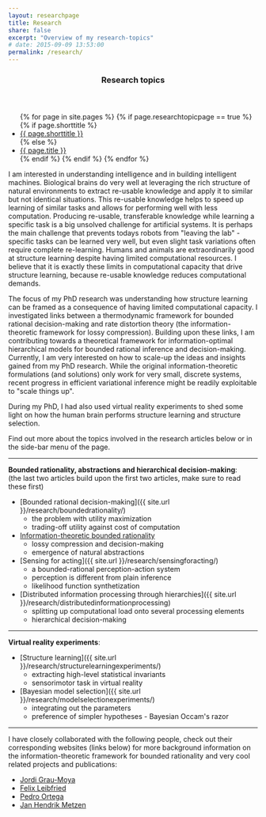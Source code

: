 ```yaml
---
layout: researchpage
title: Research
share: false
excerpt: "Overview of my research-topics"
# date: 2015-09-09 13:53:00
permalink: /research/
---
```


<section id="table-of-contents" class="toc">
  <header>
    <h3><i class="fa fa-fw fa-flask"></i> Research topics</h3>
  </header>
  <div id="drawer" markdown="0">
    <ul>
      {% for page in site.pages %}
        {% if page.researchtopicpage == true %}
          {% if page.shorttitle %}
            <li><a href="{{ site.url }}{{ page.url }}"><i class="fa fa-fw fa-caret-right"></i> {{ page.shorttitle }}</a></li>
          {% else %}
            <li><a href="{{ site.url }}{{ page.url }}"><i class="fa fa-fw fa-caret-right"></i> {{ page.title }}</a></li>
          {% endif %}
        {% endif %}
      {% endfor %}
    </ul>
  </div>
</section><!-- /#table-of-contents -->

I am interested in understanding intelligence and in building intelligent machines. Biological brains do very well at leveraging the rich structure of natural environments to extract re-usable knowledge and apply it to similar but not identical situations. This re-usable knowledge helps to speed up learning of similar tasks and allows for performing well with less computation. Producing re-usable, transferable knowledge while learning a specific task is a big unsolved challenge for artificial systems. It is perhaps the main challenge that prevents todays robots from "leaving the lab" - specific tasks can be learned very well, but even slight task variations often require complete re-learning. Humans and animals are extraordinarily good at structure learning despite having limited computational resources. I believe that it is exactly these limits in computational capacity that drive structure learning, because re-usable knowledge reduces computational demands.  

The focus of my PhD research was understanding how structure learning can be framed as a consequence of having limited computational capacity. I investigated links between a thermodynamic framework for bounded rational decision-making and rate distortion theory (the information-theoretic framework for lossy compression). Building upon these links, I am contributing towards a theoretical framework for information-optimal hierarchical models for bounded rational inference and decision-making. Currently, I am very interested on how to scale-up the ideas and insights gained from my PhD research. While the original information-theoretic formulations (and solutions) only work for very small, discrete systems, recent progress in efficient variational inference might be readily exploitable to "scale things up".  

During my PhD, I had also used virtual reality experiments to shed some light on how the human brain performs structure learning and structure selection. 

Find out more about the topics involved in the research articles below or in the side-bar menu of the page.

---

**Bounded rationality, abstractions and hierarchical decision-making**:  
(the last two articles build upon the first two articles, make sure to read these first)

* [Bounded rational decision-making]({{ site.url }}/research/boundedrationality/)
  *  the problem with utility maximization
  *  trading-off utility against cost of computation
* [Information-theoretic bounded rationality]({{site.url}}/research/naturalabstractions/)
  *  lossy compression and decision-making
  *  emergence of natural abstractions
* [Sensing for acting]({{ site.url }}/research/sensingforacting/)
  *  a bounded-rational perception-action system
  *  perception is different from plain inference
  *  likelihood function synthetization
* [Distributed information processing through hierarchies]({{ site.url }}/research/distributedinformationprocessing)
  *  splitting up computational load onto several processing elements
  *  hierarchical decision-making

---

**Virtual reality experiments**:

* [Structure learning]({{ site.url }}/research/structurelearningexperiments/)
  *  extracting high-level statistical invariants
  *  sensorimotor task in virtual reality
* [Bayesian model selection]({{ site.url }}/research/modelselectionexperiments/)
  *  integrating out the parameters
  *  preference of simpler hypotheses - Bayesian Occam's razor

---

I have closely collaborated with the following people, check out their corresponding websites (links below) for more background information on the information-theoretic framework for bounded rationality and very cool related projects and publications:

*  [Jordi Grau-Moya](http://graumoya.com/)
*  [Felix Leibfried](http://www.felixleibfried.com/)
*  [Pedro Ortega](http://www.adaptiveagents.org/)
*  [Jan Hendrik Metzen](https://jmetzen.github.io/)

